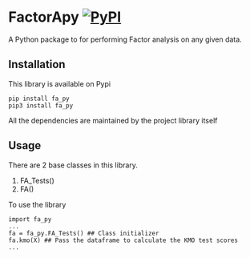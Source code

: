 # FactorApy <a href="https://pypi.org/project/fa-py/" target="_blank"><img alt="PyPI" src="https://img.shields.io/pypi/v/fa-py?style=for-the-badge"></a>
A Python package to for performing Factor analysis on any given data.

## Installation

This library is available on Pypi
```
pip install fa_py
pip3 install fa_py
```  

All the dependencies are maintained by the project library itself

## Usage

There are 2 base classes in this library. <br>
1. FA_Tests()
2. FA()  

To use the library
```
import fa_py
...
fa = fa_py.FA_Tests() ## Class initializer
fa.kmo(X) ## Pass the dataframe to calculate the KMO test scores
...
```

